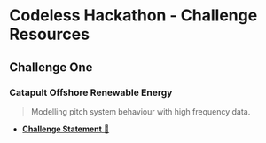 # Codeless Hackathon - Challenge Resources

## Challenge One

### Catapult Offshore Renewable Energy

> Modelling pitch system behaviour with high frequency data.

* [**Challenge Statement** :link:](https://www.theogtc.com/media/3836/challenge-one-final.pdf "Challenge One - Catapult Offshore Renewable Energy")